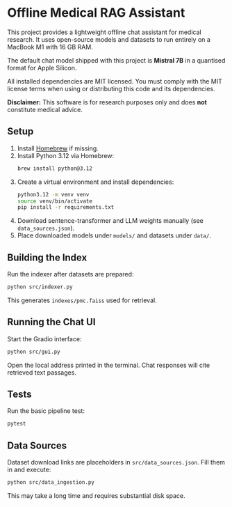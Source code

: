 # Offline Medical RAG Assistant

This project provides a lightweight offline chat assistant for medical research. It uses open-source models and datasets to run entirely on a MacBook M1 with 16 GB RAM.

The default chat model shipped with this project is **Mistral 7B** in a quantised format for Apple Silicon.

All installed dependencies are MIT licensed. You must comply with the MIT license terms when using or distributing this code and its dependencies.

**Disclaimer:** This software is for research purposes only and does **not** constitute medical advice.

## Setup
1. Install [Homebrew](https://brew.sh/) if missing.
2. Install Python 3.12 via Homebrew:
   ```bash
   brew install python@3.12
   ```
3. Create a virtual environment and install dependencies:
   ```bash
   python3.12 -m venv venv
   source venv/bin/activate
   pip install -r requirements.txt
   ```
4. Download sentence-transformer and LLM weights manually (see `data_sources.json`).
5. Place downloaded models under `models/` and datasets under `data/`.

## Building the Index
Run the indexer after datasets are prepared:
```bash
python src/indexer.py
```
This generates `indexes/pmc.faiss` used for retrieval.

## Running the Chat UI
Start the Gradio interface:
```bash
python src/gui.py
```
Open the local address printed in the terminal. Chat responses will cite retrieved text passages.

## Tests
Run the basic pipeline test:
```bash
pytest
```

## Data Sources
Dataset download links are placeholders in `src/data_sources.json`. Fill them in and execute:
```bash
python src/data_ingestion.py
```
This may take a long time and requires substantial disk space.


